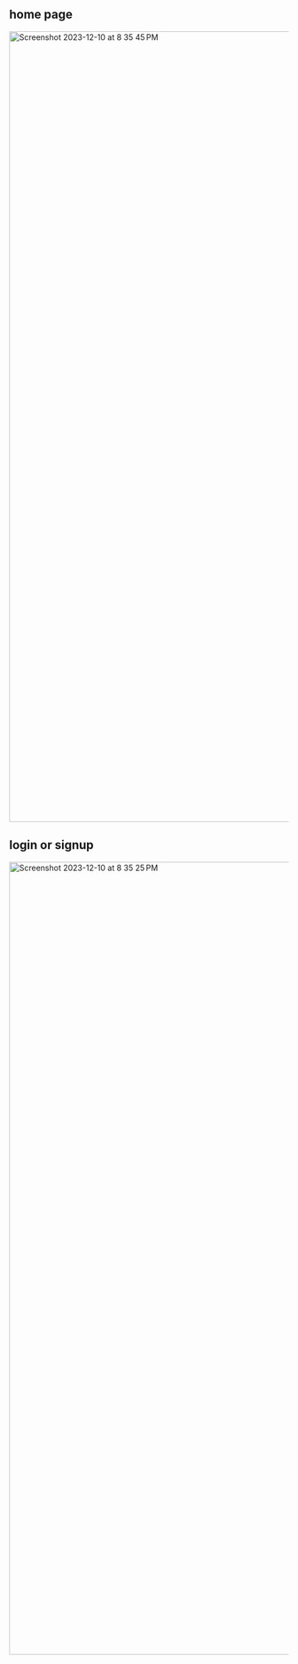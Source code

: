 ## home page

<img width="1423" alt="Screenshot 2023-12-10 at 8 35 45 PM" src="https://github.com/EdWIN1021/airbnb-clone/assets/17692914/21d59bec-c2b1-4da6-a42e-b861bf035dd8">

## login or signup
<img width="1427" alt="Screenshot 2023-12-10 at 8 35 25 PM" src="https://github.com/EdWIN1021/airbnb-clone/assets/17692914/a4db54dd-658a-4cbc-833c-3a0d7e966211">
